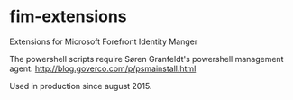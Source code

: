 # fim-extensions
Extensions for Microsoft Forefront Identity Manger

The powershell scripts require Søren Granfeldt's powershell management agent:
http://blog.goverco.com/p/psmainstall.html

Used in production since august 2015. 
